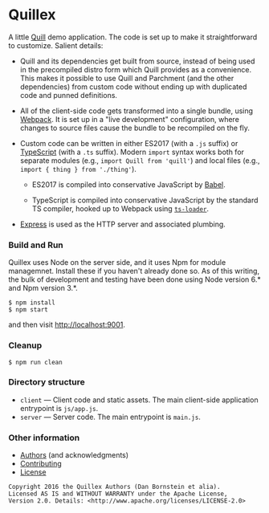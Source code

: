 Quillex
=======

A little [Quill](https://quilljs.com/) demo application. The code is set up to
make it straightforward to customize. Salient details:

* Quill and its dependencies get built from source, instead of being used in
  the precompiled distro form which Quill provides as a convenience. This makes
  it possible to use Quill and Parchment (and the other dependencies) from
  custom code without ending up with duplicated code and punned definitions.

* All of the client-side code gets transformed into a single bundle, using
  [Webpack](https://webpack.github.io/). It is set up in a "live development"
  configuration, where changes to source files cause the bundle to be recompiled
  on the fly.

* Custom code can be written in either ES2017 (with a `.js` suffix) or
  [TypeScript](https://www.typescriptlang.org/) (with a `.ts` suffix). Modern
  `import` syntax works both for separate modules (e.g.,
  `import Quill from 'quill'`) and local files (e.g.,
  `import { thing } from './thing'`).

  * ES2017 is compiled into conservative JavaScript by
    [Babel](https://babeljs.io/).

  * TypeScript is compiled into conservative JavaScript by the standard
    TS compiler, hooked up to Webpack using
    [`ts-loader`](https://www.npmjs.com/package/ts-loader).

* [Express](https://expressjs.com/) is used as the HTTP server and associated
  plumbing.

### Build and Run

Quillex uses Node on the server side, and it uses Npm for module managemnet.
Install these if you haven't already done so. As of this writing, the bulk of
development and testing have been done using Node version 6.\* and Npm version
3.\*.

```
$ npm install
$ npm start
```

and then visit <http://localhost:9001>.

### Cleanup

```
$ npm run clean
```

### Directory structure

* `client` &mdash; Client code and static assets. The main client-side
  application entrypoint is `js/app.js`.
* `server` &mdash; Server code. The main entrypoint is `main.js`.

### Other information

* [Authors](AUTHORS.md) (and acknowledgments)
* [Contributing](CONTRIBUTING.md)
* [License](LICENSE.md)

```
Copyright 2016 the Quillex Authors (Dan Bornstein et alia).
Licensed AS IS and WITHOUT WARRANTY under the Apache License,
Version 2.0. Details: <http://www.apache.org/licenses/LICENSE-2.0>
```
